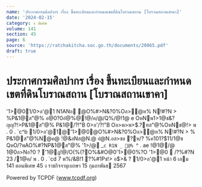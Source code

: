 ```yaml
---
name: 'ประกาศกรมศิลปากร เรื่อง ขึ้นทะเบียนและกำหนดเขตที่ดินโบราณสถาน [โบราณสถานเขาคา]'
date: '2024-02-15'
category: ง พิเศษ
volume: 141
section: 45
page: 6
source: 'https://ratchakitcha.soc.go.th/documents/20065.pdf'
draft: true
---
```


# ประกาศกรมศิลปากร เรื่อง ขึ้นทะเบียนและกำหนดเขตที่ดินโบราณสถาน [โบราณสถานเขาคา]

'1>@01/0>ล'@1 N1ANอ @O%#>N&?0%Oล>ํ@ห% N!#?N > %P&1@ส"@% อ@0?0อํ@%@!@/ค/@/Q%/@!1@ e OหNพ1>1@ช&?ญญ?!>P&1@ส"@% P&1@/?!"B 0>ล'/?!"B Oล>พ>พ>$.?ฑส"@%OหNช@!> พ . 0 . `c^b 1/0>ล'@1@'1>@0@O%#>N&?0%Oล>ํ@ห% N!#?N > % P&1@ส"@%N@ค@ !ํ@&ลNส@N.@ อํ@N.อส>ชล ?ห/? %ค101?$11/1@ช QหO/?พAO%#?NP&1@ส"@% '1>/@ _`c R1N _ @% `^ . ae !@1@/@ 1@0ล>Nอ?0 ? '1@ฏ!@/O(%(?O%&#O@0'1>@0%?O '1>@0  /?%#?N 23 /1@ค/ พ . 0 . `cd 7 พ%/&B!1 ?%#1Pช!> อ$>& ? 1/0>ล'@1 หน้า 6 เลม 141 ตอนพิเศษ 45 ง ราชกิจจานุเบกษา 15 กุมภาพันธ 2567

Powered by TCPDF (www.tcpdf.org)
